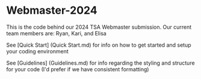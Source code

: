 # Webmaster-2024

This is the code behind our 2024 TSA Webmaster submission. Our current team members are: Ryan, Kari, and Elisa

See [Quick Start] (Quick Start.md) for info on how to get started and setup your coding environment

See [Guidelines] (Guidelines.md) for info regarding the styling and structure for your code (I'd prefer if we have consistent formatting)